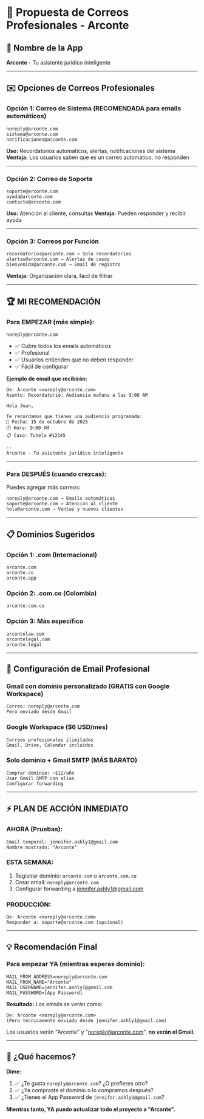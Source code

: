 # 📧 Propuesta de Correos Profesionales - Arconte

## 🎯 Nombre de la App
**Arconte** - Tu asistente jurídico inteligente

---

## ✉️ Opciones de Correos Profesionales

### **Opción 1: Correo de Sistema (RECOMENDADA para emails automáticos)**
```
noreply@arconte.com
sistema@arconte.com
notificaciones@arconte.com
```
**Uso:** Recordatorios automáticos, alertas, notificaciones del sistema
**Ventaja:** Los usuarios saben que es un correo automático, no responden

---

### **Opción 2: Correo de Soporte**
```
soporte@arconte.com
ayuda@arconte.com
contacto@arconte.com
```
**Uso:** Atención al cliente, consultas
**Ventaja:** Pueden responder y recibir ayuda

---

### **Opción 3: Correos por Función**
```
recordatorios@arconte.com → Solo recordatorios
alertas@arconte.com → Alertas de casos
bienvenida@arconte.com → Email de registro
```
**Ventaja:** Organización clara, fácil de filtrar

---

## 🏆 MI RECOMENDACIÓN

### **Para EMPEZAR (más simple):**
```
noreply@arconte.com
```
- ✅ Cubre todos los emails automáticos
- ✅ Profesional
- ✅ Usuarios entienden que no deben responder
- ✅ Fácil de configurar

**Ejemplo de email que recibirán:**
```
De: Arconte <noreply@arconte.com>
Asunto: Recordatorio: Audiencia mañana a las 9:00 AM

Hola Juan,

Te recordamos que tienes una audiencia programada:
📅 Fecha: 15 de octubre de 2025
🕐 Hora: 9:00 AM
📋 Caso: Tutela #12345

--
Arconte - Tu asistente jurídico inteligente
```

---

### **Para DESPUÉS (cuando crezcas):**
Puedes agregar más correos:
```
noreply@arconte.com → Emails automáticos
soporte@arconte.com → Atención al cliente
hola@arconte.com → Ventas y nuevos clientes
```

---

## 📋 Dominios Sugeridos

### **Opción 1: .com (Internacional)**
```
arconte.com
arconte.co
arconte.app
```

### **Opción 2: .com.co (Colombia)**
```
arconte.com.co
```

### **Opción 3: Más específico**
```
arcontelaw.com
arcontelegal.com
arconte.legal
```

---

## 🎨 Configuración de Email Profesional

### **Gmail con dominio personalizado** (GRATIS con Google Workspace)
```
Correo: noreply@arconte.com
Pero enviado desde Gmail
```

### **Google Workspace** ($6 USD/mes)
```
Correos profesionales ilimitados
Gmail, Drive, Calendar incluidos
```

### **Solo dominio + Gmail SMTP** (MÁS BARATO)
```
Comprar dominio: ~$12/año
Usar Gmail SMTP con alias
Configurar forwarding
```

---

## ⚡ PLAN DE ACCIÓN INMEDIATO

### **AHORA (Pruebas):**
```
Email temporal: jennifer.ashly1@gmail.com
Nombre mostrado: "Arconte"
```

### **ESTA SEMANA:**
1. Registrar dominio: `arconte.com` o `arconte.com.co`
2. Crear email: `noreply@arconte.com`
3. Configurar forwarding a jennifer.ashly1@gmail.com

### **PRODUCCIÓN:**
```
De: Arconte <noreply@arconte.com>
Responder a: soporte@arconte.com (opcional)
```

---

## 💡 Recomendación Final

### **Para empezar YA (mientras esperas dominio):**
```env
MAIL_FROM_ADDRESS=noreply@arconte.com
MAIL_FROM_NAME="Arconte"
MAIL_USERNAME=jennifer.ashly1@gmail.com
MAIL_PASSWORD=[App Password]
```

**Resultado:** Los emails se verán como:
```
De: Arconte <noreply@arconte.com>
(Pero técnicamente enviado desde jennifer.ashly1@gmail.com)
```

Los usuarios verán "Arconte" y "noreply@arconte.com", **no verán el Gmail.**

---

## 🎯 ¿Qué hacemos?

**Dime:**
1. ✅ ¿Te gusta `noreply@arconte.com`? ¿O prefieres otro?
2. ✅ ¿Ya compraste el dominio o lo compramos después?
3. ✅ ¿Tienes el App Password de `jennifer.ashly1@gmail.com`?

**Mientras tanto, YA puedo actualizar todo el proyecto a "Arconte".**

